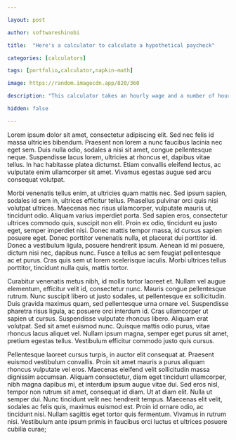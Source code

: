 ```yaml
---

layout: post

author: softwareshinobi

title:  "Here's a calculator to calculate a hypothetical paycheck"

categories: [calculators]

tags: [portfolio,calculator,napkin-math]

image: https://random.imagecdn.app/820/360

description: "This calculator takes an hourly wage and a number of hours in a bi-weekly pay period and calculates what that check gone look like."

hidden: false

---
```


Lorem ipsum dolor sit amet, consectetur adipiscing elit. Sed nec felis id massa ultricies bibendum. Praesent non lorem a nunc faucibus lacinia nec eget sem. Duis nulla odio, sodales a nisi sit amet, congue pellentesque neque. Suspendisse lacus lorem, ultricies at rhoncus et, dapibus vitae tellus. In hac habitasse platea dictumst. Etiam convallis eleifend lectus, ac vulputate enim ullamcorper sit amet. Vivamus egestas augue sed arcu consequat volutpat.

Morbi venenatis tellus enim, at ultricies quam mattis nec. Sed ipsum sapien, sodales id sem in, ultrices efficitur tellus. Phasellus pulvinar orci quis nisi volutpat ultrices. Maecenas nec risus ullamcorper, vulputate mauris ut, tincidunt odio. Aliquam varius imperdiet porta. Sed sapien eros, consectetur ultrices commodo quis, suscipit non elit. Proin ex odio, tincidunt eu justo eget, semper imperdiet nisi. Donec mattis tempor massa, id cursus sapien posuere eget. Donec porttitor venenatis nulla, et placerat dui porttitor id. Donec a vestibulum ligula, posuere hendrerit ipsum. Aenean id mi posuere, dictum nisi nec, dapibus nunc. Fusce a tellus ac sem feugiat pellentesque ac et purus. Cras quis sem ut lorem scelerisque iaculis. Morbi ultrices tellus porttitor, tincidunt nulla quis, mattis tortor.

Curabitur venenatis metus nibh, id mollis tortor laoreet et. Nullam vel augue elementum, efficitur velit id, consectetur nunc. Mauris congue pellentesque rutrum. Nunc suscipit libero ut justo sodales, ut pellentesque ex sollicitudin. Duis gravida maximus quam, sed pellentesque urna ornare vel. Suspendisse pharetra risus ligula, ac posuere orci interdum id. Cras ullamcorper ut sapien ut cursus. Suspendisse vulputate rhoncus libero. Aliquam erat volutpat. Sed sit amet euismod nunc. Quisque mattis odio purus, vitae rhoncus lacus aliquet vel. Nullam ipsum magna, semper eget purus sit amet, pretium egestas tellus. Vestibulum efficitur commodo justo quis cursus.

Pellentesque laoreet cursus turpis, in auctor elit consequat at. Praesent euismod vestibulum convallis. Proin sit amet mauris a purus aliquam rhoncus vulputate vel eros. Maecenas eleifend velit sollicitudin massa dignissim accumsan. Aliquam consectetur, diam eget tincidunt ullamcorper, nibh magna dapibus mi, et interdum ipsum augue vitae dui. Sed eros nisl, tempor non rutrum sit amet, consequat id diam. Ut at diam elit. Nulla ut semper dui. Nunc tincidunt velit nec hendrerit tempus. Maecenas elit velit, sodales ac felis quis, maximus euismod est. Proin id ornare odio, ac tincidunt nisi. Nullam sagittis eget tortor quis fermentum. Vivamus in rutrum nisi. Vestibulum ante ipsum primis in faucibus orci luctus et ultrices posuere cubilia curae; 
